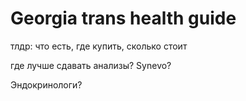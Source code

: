 # Georgia trans health guide

тлдр: что есть, где купить, сколько стоит

где лучше сдавать анализы? Synevo?

Эндокринологи?
